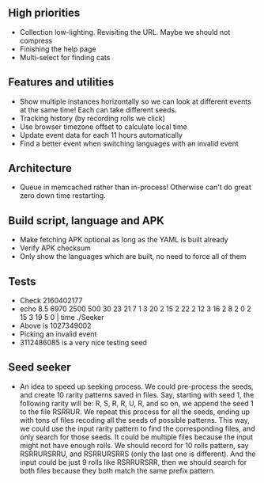 ## High priorities

* Collection low-lighting. Revisiting the URL. Maybe we should not compress
* Finishing the help page
* Multi-select for finding cats

## Features and utilities

* Show multiple instances horizontally so we can look at different events
  at the same time! Each can take different seeds.
* Tracking history (by recording rolls we click)
* Use browser timezone offset to calculate local time
* Update event data for each 11 hours automatically
* Find a better event when switching languages with an invalid event

## Architecture

* Queue in memcached rather than in-process! Otherwise can't do great
  zero down time restarting.

## Build script, language and APK

* Make fetching APK optional as long as the YAML is built already
* Verify APK checksum
* Only show the languages which are built, no need to force all of them

## Tests

* Check 2160402177
* echo 8.5 6970 2500 500 30 23 21 7 1 3 20 2 15 2 22 2 12 3 16 2 8 2 0 2 15 3 19 5 0 | time ./Seeker
* Above is 1027349002
* Picking an invalid event
* 3112486085 is a very nice testing seed

## Seed seeker

* An idea to speed up seeking process. We could pre-process the seeds, and
  create 10 rarity patterns saved in files. Say, starting with seed 1,
  the following rarity will be: R, S, R, R, U, R, and so on, we append the
  seed 1 to the file RSRRUR. We repeat this process for all the seeds, ending
  up with tons of files recoding all the seeds of possible patterns. This
  way, we could use the input rarity pattern to find the corresponding files,
  and only search for those seeds. It could be multiple files because the
  input might not have enough rolls. We should record for 10 rolls pattern,
  say RSRRURSRRU, and RSRRURSRRS (only the last one is different). And the
  input could be just 9 rolls like RSRRURSRR, then we should search for
  both files because they both match the same prefix pattern.
